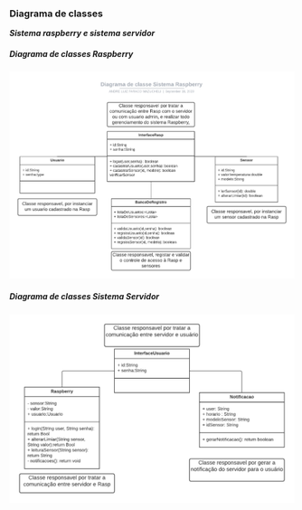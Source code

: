 ### Diagrama de classes


***Sistema raspberry e sistema servidor***

##### Diagrama de classes Raspberry

![Diagrama-classe-Rasp](images/diagrama-classes-raspberry.png)

##### Diagrama de classes Sistema Servidor

![Diagrama-classe-Server](images/diagrama-classes-servidor.png)
